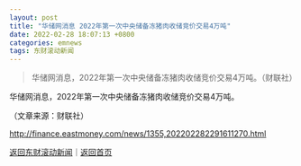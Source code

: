 ```yaml
---
layout: post
title: "华储网消息 2022年第一次中央储备冻猪肉收储竞价交易4万吨"
date: 2022-02-28 18:07:13 +0800
categories: emnews
tags: 东财滚动新闻
---
```

> 华储网消息，2022年第一次中央储备冻猪肉收储竞价交易4万吨。（财联社）

<p>华储网消息，2022年第一次中央储备冻猪肉收储竞价交易4万吨。</p><p class="em_media">（文章来源：财联社）</p>

<http://finance.eastmoney.com/news/1355,202202282291611270.html>

[返回东财滚动新闻](//finews.withounder.com/emnews/)｜[返回首页](//finews.withounder.com/)